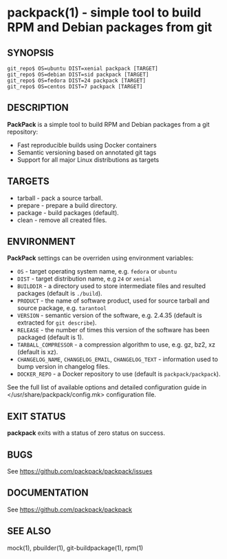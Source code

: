 # packpack(1) - simple tool to build RPM and Debian packages from git

## SYNOPSIS

    git_repo$ OS=ubuntu DIST=xenial packpack [TARGET]
    git_repo$ OS=debian DIST=sid packpack [TARGET]
    git_repo$ OS=fedora DIST=24 packpack [TARGET]
    git_repo$ OS=centos DIST=7 packpack [TARGET]

## DESCRIPTION

**PackPack** is a simple tool to build RPM and Debian packages from a git
repository:

* Fast reproducible builds using Docker containers
* Semantic versioning based on annotated git tags
* Support for all major Linux distributions as targets

## TARGETS

* tarball - pack a source tarball.
* prepare - prepare a build directory.
* package - build packages (default).
* clean   - remove all created files.

## ENVIRONMENT

**PackPack** settings can be overriden using environment variables:

* `OS` - target operating system name, e.g. `fedora` or `ubuntu`
* `DIST` - target distribution name, e.g `24` or `xenial`
* `BUILDDIR` - a directory used to store intermediate files and resulted
   packages (default is `./build`).
* `PRODUCT` - the name of software product, used for source tarball and
   source package, e.g. `tarantool`
* `VERSION` - semantic version of the software, e.g. 2.4.35
   (default is extracted for `git describe`).
* `RELEASE` - the number of times this version of the software has been
   packaged (default is 1).
*  `TARBALL_COMPRESSOR` - a compression algorithm to use, e.g. gz, bz2, xz
   (default is xz).
* `CHANGELOG_NAME`, `CHANGELOG_EMAIL`, `CHANGELOG_TEXT` - information
   used to bump version in changelog files.
* `DOCKER_REPO` - a Docker repository to use (default is `packpack/packpack`).

See the full list of available options and detailed configuration guide in
</usr/share/packpack/config.mk> configuration file.

## EXIT STATUS

**packpack** exits with a status of zero status on success.

## BUGS

See <https://github.com/packpack/packpack/issues>

## DOCUMENTATION

See <https://github.com/packpack/packpack>

## SEE ALSO

mock(1), pbuilder(1), git-buildpackage(1), rpm(1)
